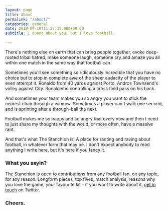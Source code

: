 ```yaml
---
layout: page
title: About
permalink: "/about/"
categories: general
date: 2019-09-19T11:27:35.000+00:00
subtitle: I dunno about you, but I love football.

---
```

There's nothing else on earth that can bring people together, evoke deep-rooted tribal hatred, make someone laugh, someone cry and amaze you all within one match in the same way that football can.

Sometimes you'll see something so ridiculously incredible that you have no choice but to stop in complete awe of the sheer audacity of the player to even attempt it. Ronaldo from 40 yards against Porto. Andros Townsend's volley against City. Ronaldinho controlling a cross field pass on his back.

And sometimes your team makes you so angry you want to stick the nearest chair through a window. Sometimes a player can't walk one second, and is sprinting after a through-ball the next.

Football makes me so happy and so angry that every now and then I need to just share my thoughts with the world, or more often, have a massive rant.

And that's what The Stanchion is: A place for ranting and raving about football, in whatever form that may be. I don't expect anybody to read anything I write here, but it's here if you fancy it.

### What you sayin?

The Stanchion is open to contributions from any football fan, on any topic, for any reason. Longform pieces, top fives, match analysis, reasons why you love the game, your favourite kit - if you want to write about it, [get in touch](https://www.twitter.com/the_stanchion "The Stanchion on Twitter") on Twitter.

### Cheers.